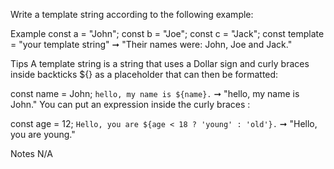 Write a template string according to the following example:

Example
const a = "John";
const b = "Joe";
const c = "Jack";
const template = "your template string" ➞ "Their names were:  John,  Joe  and  Jack."

Tips
A template string is a string that uses a Dollar sign and curly braces inside backticks ${} as a placeholder that can then be formatted:

const name = John;
`hello, my name is ${name}.` ➞ "hello, my name is John."
You can put an expression inside the curly braces :

const age = 12;
`Hello, you are ${age < 18 ? 'young' : 'old'}.` ➞ "Hello, you are young."

Notes
N/A